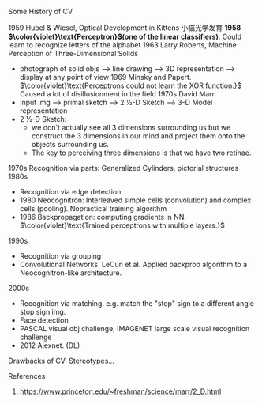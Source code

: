 Some History of CV

1959 Hubel & Wiesel, Optical Development in Kittens 小猫光学发育
**1958 $\color{violet}\text{Perceptron}$(one of the linear classifiers)**: Could learn to recognize letters of the alphabet
1963 Larry Roberts, Machine Perception of Three-Dimensional Solids
- photograph of solid objs --> line drawing --> 3D representation --> display at any point of view
1969 Minsky and Papert.  $\color{violet}\text{Perceptrons could not learn the XOR function.}$ Caused a lot of disillusionment in the field
1970s David Marr.
- input img --> primal sketch -->  2 ½-D Sketch --> 3-D Model representation
- 2 ½-D Sketch:
    - we don't actually see all 3 dimensions surrounding us but we construct the 3 dimensions in our mind and project them onto the objects surrounding us.
    - The key to perceiving three dimensions is that we have two retinae. 

1970s Recognition via parts:  Generalized Cylinders, pictorial structures
1980s 
   - Recognition via edge detection
   - 1980 Neocognitron: Interleaved simple cells (convolution) and complex cells (pooling). Nopractical training algorithm
   - 1986 Backpropagation: computing gradients in NN. $\color{violet}\text{Trained perceptrons with multiple layers.}$

1990s 
   - Recognition via grouping
   - Convolutional Networks. LeCun et al. Applied backprop algorithm to a Neocognitron-like architecture.


2000s 
   - Recognition via matching. e.g. match the "stop" sign to a different angle stop sign img.
   - Face detection
   - PASCAL visual obj challenge, IMAGENET large scale visual recognition challenge
   - 2012 Alexnet. (DL)

Drawbacks of CV: Stereotypes...


References
1. https://www.princeton.edu/~freshman/science/marr/2_D.html
